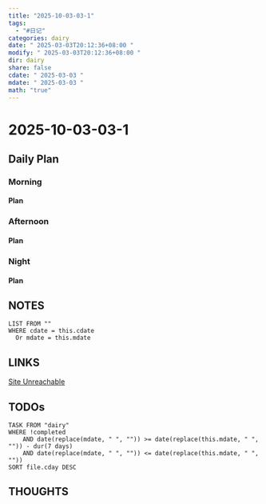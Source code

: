 ```yaml
---
title: "2025-10-03-03-1"
tags:
  - "#日记"
categories: dairy
date: " 2025-03-03T20:12:36+08:00 "
modify: " 2025-03-03T20:12:36+08:00 "
dir: dairy
share: false
cdate: " 2025-03-03 "
mdate: " 2025-03-03 "
math: "true"
---
```


# 2025-10-03-03-1

## Daily Plan

### Morning

#### Plan

### Afternoon

#### Plan

### Night

#### Plan

## NOTES

```dataview
LIST FROM "" 
WHERE cdate = this.cdate
  Or mdate = this.mdate
```

## LINKS

[Site Unreachable](https://zhuanlan.zhihu.com/p/26374360360)

## TODOs

```dataview
TASK FROM "dairy" 
WHERE !completed 
	AND date(replace(mdate, " ", "")) >= date(replace(this.mdate, " ", "")) - dur(7 days) 
	AND date(replace(mdate, " ", "")) <= date(replace(this.mdate, " ", ""))
SORT file.cday DESC
```

## THOUGHTS
